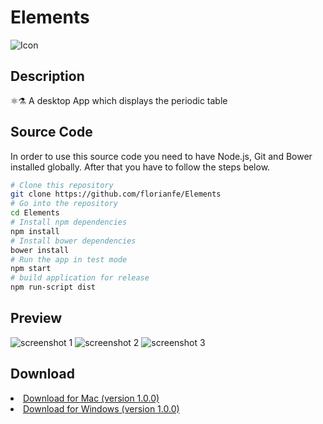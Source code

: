 # Elements
![Icon](https://florianfe.github.io/screenshots/elements/icon.png)<br>

## Description
⚛⚗ A desktop App which displays the periodic table

## Source Code

In order to use this source code you need to have Node.js, Git and Bower installed globally. After that you have to follow the steps below.

```bash
# Clone this repository
git clone https://github.com/florianfe/Elements
# Go into the repository
cd Elements
# Install npm dependencies
npm install
# Install bower dependencies
bower install
# Run the app in test mode
npm start
# build application for release
npm run-script dist
```


## Preview

![screenshot 1](https://florianfe.github.io/screenshots/elements/screenshot-1.png)
![screenshot 2](https://florianfe.github.io/screenshots/elements/screenshot-2.png)
![screenshot 3](https://florianfe.github.io/screenshots/elements/screenshot-3.png)

## Download
<li><a href="https://github.com/FlorianFe/Elements/releases/download/v1.0.0/Elements.dmg">Download for Mac (version 1.0.0)</a></li>
<li><a href="https://github.com/FlorianFe/Elements/releases/download/v1.0.0/Elements.exe">Download for Windows (version 1.0.0)</a></li>

